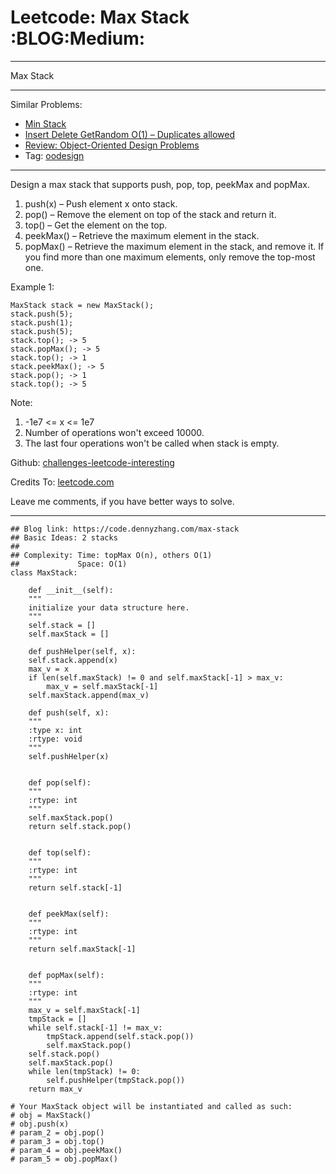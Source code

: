 
# Leetcode: Max Stack     :BLOG:Medium:

---

Max Stack  

---

Similar Problems:  

-   [Min Stack](https://code.dennyzhang.com/min-stack)
-   [Insert Delete GetRandom O(1) – Duplicates allowed](https://code.dennyzhang.com/insert-delete-getrandom-o1-duplicates-allowed)
-   [Review: Object-Oriented Design Problems](https://code.dennyzhang.com/review-oodesign)
-   Tag: [oodesign](https://code.dennyzhang.com/tag/oodesign)

---

Design a max stack that supports push, pop, top, peekMax and popMax.  

1.  push(x) &#x2013; Push element x onto stack.
2.  pop() &#x2013; Remove the element on top of the stack and return it.
3.  top() &#x2013; Get the element on the top.
4.  peekMax() &#x2013; Retrieve the maximum element in the stack.
5.  popMax() &#x2013; Retrieve the maximum element in the stack, and remove it. If you find more than one maximum elements, only remove the top-most one.

Example 1:  

    MaxStack stack = new MaxStack();
    stack.push(5); 
    stack.push(1);
    stack.push(5);
    stack.top(); -> 5
    stack.popMax(); -> 5
    stack.top(); -> 1
    stack.peekMax(); -> 5
    stack.pop(); -> 1
    stack.top(); -> 5

Note:  

1.  -1e7 <= x <= 1e7
2.  Number of operations won't exceed 10000.
3.  The last four operations won't be called when stack is empty.

Github: [challenges-leetcode-interesting](https://github.com/DennyZhang/challenges-leetcode-interesting/tree/master/max-stack)  

Credits To: [leetcode.com](https://leetcode.com/problems/max-stack/description/)  

Leave me comments, if you have better ways to solve.  

---

    ## Blog link: https://code.dennyzhang.com/max-stack
    ## Basic Ideas: 2 stacks
    ##
    ## Complexity: Time: topMax O(n), others O(1)
    ##             Space: O(1)
    class MaxStack:
    
        def __init__(self):
    	"""
    	initialize your data structure here.
    	"""
    	self.stack = []
    	self.maxStack = []
    
        def pushHelper(self, x):
    	self.stack.append(x)
    	max_v = x
    	if len(self.maxStack) != 0 and self.maxStack[-1] > max_v:
    	    max_v = self.maxStack[-1]
    	self.maxStack.append(max_v)
    
        def push(self, x):
    	"""
    	:type x: int
    	:rtype: void
    	"""
    	self.pushHelper(x)
    
    
        def pop(self):
    	"""
    	:rtype: int
    	"""
    	self.maxStack.pop()
    	return self.stack.pop()
    
    
        def top(self):
    	"""
    	:rtype: int
    	"""
    	return self.stack[-1]
    
    
        def peekMax(self):
    	"""
    	:rtype: int
    	"""
    	return self.maxStack[-1]
    
    
        def popMax(self):
    	"""
    	:rtype: int
    	"""
    	max_v = self.maxStack[-1]
    	tmpStack = []
    	while self.stack[-1] != max_v:
    	    tmpStack.append(self.stack.pop())
    	    self.maxStack.pop()
    	self.stack.pop()
    	self.maxStack.pop()
    	while len(tmpStack) != 0:
    	    self.pushHelper(tmpStack.pop())
    	return max_v
    
    # Your MaxStack object will be instantiated and called as such:
    # obj = MaxStack()
    # obj.push(x)
    # param_2 = obj.pop()
    # param_3 = obj.top()
    # param_4 = obj.peekMax()
    # param_5 = obj.popMax()

